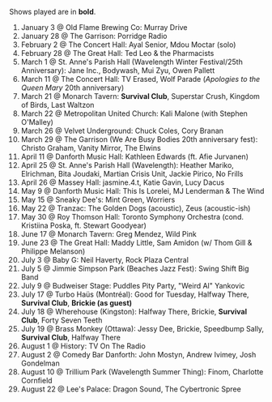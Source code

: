 Shows played are in **bold**.

1. January 3 @ Old Flame Brewing Co: Murray Drive
1. January 28 @ The Garrison: Porridge Radio
1. February 2 @ The Concert Hall: Ayal Senior, Mdou Moctar (solo)
1. February 28 @ The Great Hall: Ted Leo & the Pharmacists
1. March 1 @ St. Anne's Parish Hall (Wavelength Winter Festival/25th Anniversary): Jane Inc., Bodywash, Mui Zyu, Owen Pallett
1. March 11 @ The Concert Hall: TV Erased, Wolf Parade (_Apologies to the Queen Mary_ 20th anniversary)
1. March 21 @ Monarch Tavern: **Survival Club**, Superstar Crush, Kingdom of Birds, Last Waltzon
1. March 22 @ Metropolitan United Church: Kali Malone (with Stephen O'Malley)
1. March 26 @ Velvet Underground: Chuck Coles, Cory Branan
1. March 29 @ The Garrison (We Are Busy Bodies 20th anniversary fest): Christo Graham, Vanity Mirror, The Elwins
1. April 11 @ Danforth Music Hall: Kathleen Edwards (ft. Afie Jurvanen)
1. April 25 @ St. Anne's Parish Hall (Wavelength): Heather Mariko, Elrichman, Bita Joudaki, Martian Crisis Unit, Jackie Pirico, No Frills
1. April 26 @ Massey Hall: jasmine.4.t, Katie Gavin, Lucy Dacus
1. May 9 @ Danforth Music Hall: This Is Lorelei, MJ Lenderman & The Wind
1. May 15 @ Sneaky Dee's: Mint Green, Worriers
1. May 22 @ Tranzac: The Golden Dogs (acoustic), Zeus (acoustic-ish)
1. May 30 @ Roy Thomson Hall: Toronto Symphony Orchestra (cond. Kristiina Poska, ft. Stewart Goodyear)
1. June 17 @ Monarch Tavern: Greg Mendez, Wild Pink
1. June 23 @ The Great Hall: Maddy Little, Sam Amidon (w/ Thom Gill & Philippe Melanson)
1. July 3 @ Baby G: Neil Haverty, Rock Plaza Central
1. July 5 @ Jimmie Simpson Park (Beaches Jazz Fest): Swing Shift Big Band
1. July 9 @ Budweiser Stage: Puddles Pity Party, "Weird Al" Yankovic
1. July 17 @ Turbo Haüs (Montréal): Good for Tuesday, Halfway There, **Survival Club**, **Brickie (as guest)**
1. July 18 @ Wherehouse (Kingston): Halfway There, Brickie, **Survival Club**, Forty Seven Teeth
1. July 19 @ Brass Monkey (Ottawa): Jessy Dee, Brickie, Speedbump Sally, **Survival Club**, Halfway There
1. August 1 @ History: TV On The Radio
1. August 2 @ Comedy Bar Danforth: John Mostyn, Andrew Ivimey, Josh Gondelman
1. August 10 @ Trillium Park (Wavelength Summer Thing): Finom, Charlotte Cornfield
1. August 22 @ Lee's Palace: Dragon Sound, The Cybertronic Spree
